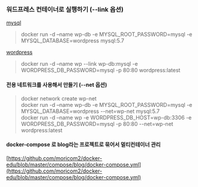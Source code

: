 ### 워드프레스 컨테이너로 실행하기 (--link 옵션)

[mysql](https://hub.docker.com/_/mysql)  
> docker run -d –name wp-db -e MYSQL_ROOT_PASSWORD=mysql -e MYSQL_DATABASE=wordpress mysql:5.7  

[wordpress](https://hub.docker.com/_/wordpress)  
> docker run -d –name wp --link wp-db:mysql -e WORDPRESS_DB_PASSWORD=mysql -p 80:80 wordpress:latest  

#### 전용 네트워크를 사용해서 만들기 (--net 옵션)
> docker network create wp-net  
> docker run -d –name wp-db -e MYSQL_ROOT_PASSWORD=mysql -e MYSQL_DATABASE=wordpress --net=wp-net mysql:5.7  
> docker run -d –name wp -e WORDPRESS_DB_HOST=wp-db:3306 -e WORDPRESS_DB_PASSWORD=mysql -p 80:80 --net=wp-net wordpress:latest  

#### docker-compose 로 blog라는 프로젝트로 묶어서 멀티컨테이너 관리
[https://github.com/moricom2/docker-edu/blob/master/compose/blog/docker-compose.yml](https://github.com/moricom2/docker-edu/blob/master/compose/blog/docker-compose.yml)  
